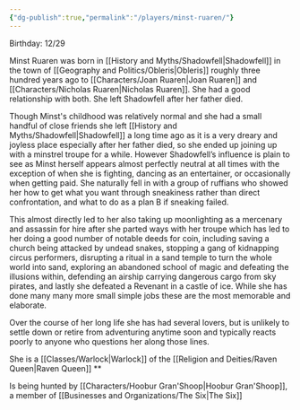 ```yaml
---
{"dg-publish":true,"permalink":"/players/minst-ruaren/"}
---
```


Birthday: 12/29

Minst Ruaren was born in [[History and Myths/Shadowfell\|Shadowfell]] in the town of [[Geography and Politics/Obleris\|Obleris]] roughly three hundred years ago to [[Characters/Joan Ruaren\|Joan Ruaren]] and [[Characters/Nicholas Ruaren\|Nicholas Ruaren]]. She had a good relationship with both.
She left Shadowfell after her father died.

Though Minst's childhood was relatively normal and she had a small handful of close friends she left [[History and Myths/Shadowfell\|Shadowfell]] a long time ago as it is a very dreary and joyless place especially after her father died, so she ended up joining up with a minstrel troupe for a while. However Shadowfell’s influence is plain to see as Minst herself appears almost perfectly neutral at all times with the exception of when she is fighting, dancing as an entertainer, or occasionally when getting paid. She naturally fell in with a group of ruffians who showed her how to get what you want through sneakiness rather than direct confrontation, and what to do as a plan B if sneaking failed.

This almost directly led to her also taking up moonlighting as a mercenary and assassin for hire after she parted ways with her troupe which has led to her doing a good number of notable deeds for coin, including saving a church being attacked by undead snakes, stopping a gang of kidnapping circus performers, disrupting a ritual in a sand temple to turn the whole world into sand, exploring an abandoned school of magic and defeating the illusions within, defending an airship carrying dangerous cargo from sky pirates, and lastly she defeated a Revenant in a castle of ice. While she has done many many more small simple jobs these are the most memorable and elaborate.

Over the course of her long life she has had several lovers, but is unlikely to settle down or retire from adventuring anytime soon and typically reacts poorly to anyone who questions her along those lines.

She is a [[Classes/Warlock\|Warlock]] of the [[Religion and Deities/Raven Queen\|Raven Queen]]
**

Is being hunted by [[Characters/Hoobur Gran'Shoop\|Hoobur Gran'Shoop]], a member of [[Businesses and Organizations/The Six\|The Six]]